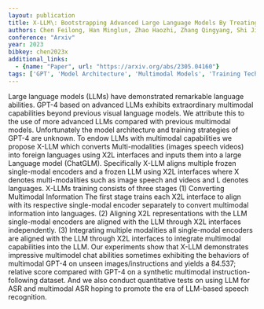 ```yaml
---
layout: publication
title: X-LLM\: Bootstrapping Advanced Large Language Models By Treating Multi-modalities As Foreign Languages
authors: Chen Feilong, Han Minglun, Zhao Haozhi, Zhang Qingyang, Shi Jing, Xu Shuang, Xu Bo
conference: "Arxiv"
year: 2023
bibkey: chen2023x
additional_links:
  - {name: "Paper", url: "https://arxiv.org/abs/2305.04160"}
tags: ['GPT', 'Model Architecture', 'Multimodal Models', 'Training Techniques']
---
```

Large language models (LLMs) have demonstrated remarkable language abilities. GPT-4 based on advanced LLMs exhibits extraordinary multimodal capabilities beyond previous visual language models. We attribute this to the use of more advanced LLMs compared with previous multimodal models. Unfortunately the model architecture and training strategies of GPT-4 are unknown. To endow LLMs with multimodal capabilities we propose X-LLM which converts Multi-modalities (images speech videos) into foreign languages using X2L interfaces and inputs them into a large Language model (ChatGLM). Specifically X-LLM aligns multiple frozen single-modal encoders and a frozen LLM using X2L interfaces where X denotes multi-modalities such as image speech and videos and L denotes languages. X-LLMs training consists of three stages (1) Converting Multimodal Information The first stage trains each X2L interface to align with its respective single-modal encoder separately to convert multimodal information into languages. (2) Aligning X2L representations with the LLM single-modal encoders are aligned with the LLM through X2L interfaces independently. (3) Integrating multiple modalities all single-modal encoders are aligned with the LLM through X2L interfaces to integrate multimodal capabilities into the LLM. Our experiments show that X-LLM demonstrates impressive multimodel chat abilities sometimes exhibiting the behaviors of multimodal GPT-4 on unseen images/instructions and yields a 84.537; relative score compared with GPT-4 on a synthetic multimodal instruction-following dataset. And we also conduct quantitative tests on using LLM for ASR and multimodal ASR hoping to promote the era of LLM-based speech recognition.
